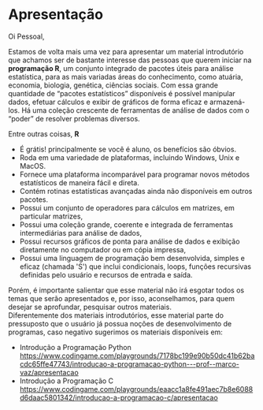 # Apresentação

Oi Pessoal,

Estamos de volta mais uma vez para apresentar um material introdutório que achamos ser de bastante interesse das pessoas que querem iniciar na <b>programação R</b>, um conjunto integrado de pacotes úteis para análise estatística, para as mais variadas áreas do conhecimento, como atuária, economia, biologia, genética, ciências sociais. 
Com essa grande quantidade de “pacotes estatísticos” disponíveis é possível manipular dados, efetuar cálculos e exibir de gráficos de forma eficaz e armazená-los. Há uma coleção crescente de ferramentas de análise de dados com o “poder” de resolver problemas diversos. 

Entre outras coisas, <b>R</b> 
+ É grátis! principalmente se você é aluno, os benefícios são óbvios.
+ Roda em uma variedade de plataformas, incluindo Windows, Unix e MacOS.
+ Fornece uma plataforma incomparável para programar novos métodos estatísticos de maneira fácil e direta.
+ Contém rotinas estatísticas avançadas ainda não disponíveis em outros pacotes.
+ Possui um conjunto de operadores para cálculos em matrizes, em particular matrizes,
+ Possui uma coleção grande, coerente e integrada de ferramentas intermediárias para análise de dados,
+ Possui recursos gráficos de ponta para análise de dados e exibição diretamente no computador ou em cópia impressa,
+ Possui uma linguagem de programação bem desenvolvida, simples e eficaz (chamada 'S') que inclui
condicionais, loops, funções recursivas definidas pelo usuário e recursos de entrada e saída. <br>

Porém, é importante salientar que esse material não irá esgotar todos os temas que serão apresentados e, por isso, aconselhamos, para quem desejar se aprofundar, pesquisar outros materiais.<br>
Diferentemente dos materiais introdutórios, esse material parte do pressuposto que o usuário já possua noções de desenvolvimento de programas, caso negativo sugerimos os materiais disponíveis em:</br>
+ Introdução a Programação Python
https://www.codingame.com/playgrounds/7178bc199e90b50dc41b62bacdc65ffe47743/introducao-a-programacao-python---prof--marco-vaz/apresentacao
+ Introdução a Programação C
https://www.codingame.com/playgrounds/eaacc1a8fe491aec7b8e6088d6daac5801342/introducao-a-programacao-c/apresentacao
